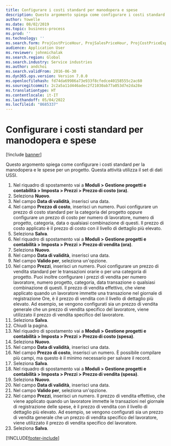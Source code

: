 ```yaml
---
title: Configurare i costi standard per manodopera e spese
description: Questo argomento spiega come configurare i costi standard per la manodopera e le spese per un progetto.
author: Yowelle
ms.date: 08/02/2019
ms.topic: business-process
ms.prod: ''
ms.technology: ''
ms.search.form: ProjCostPriceHour, ProjSalesPriceHour, ProjCostPriceExpense, ProjSalesPriceCost
audience: Application User
ms.reviewer: johnmichalak
ms.search.region: Global
ms.search.industry: Service industries
ms.author: andchoi
ms.search.validFrom: 2016-06-30
ms.dyn365.ops.version: Version 7.0.0
ms.openlocfilehash: fd74da69986a73e933f8cfedce40158555c2ac60
ms.sourcegitcommit: 2c2a5a11d446adec2f21030ab77a053d7e2da28e
ms.translationtype: HT
ms.contentlocale: it-IT
ms.lasthandoff: 05/04/2022
ms.locfileid: "8685337"
---
```

# <a name="configure-standard-costs-for-labor-and-expenses"></a>Configurare i costi standard per manodopera e spese

[!include [banner](../../includes/banner.md)]

Questo argomento spiega come configurare i costi standard per la manodopera e le spese per un progetto. Questa attività utilizza il set di dati USSI.

1. Nel riquadro di spostamento vai a **Moduli > Gestione progetti e contabilità > Imposta > Prezzi > Prezzo di costo (ora)**.
2. Seleziona **Nuovo**.
3. Nel campo **Data di validità**, inserisci una data.
4. Nel campo **Prezzo di costo**, inserisci un numero. Puoi configurare un prezzo di costo standard per la categoria del progetto oppure configurare un prezzo di costo per numero di lavoratore, numero di progetto, categoria, data o qualsiasi combinazione di questi. Il prezzo di costo applicato è il prezzo di costo con il livello di dettaglio più elevato.  
5. Seleziona **Salva**.
6. Nel riquadro di spostamento vai a **Moduli > Gestione progetti e contabilità > Imposta > Prezzi > Prezzo di vendita (ora)**.
7. Seleziona **Nuovo**.
8. Nel campo **Data di validità**, inserisci una data.
9. Nel campo **Valido per**, seleziona un'opzione.
10. Nel campo **Prezzi**, inserisci un numero. Puoi configurare un prezzo di vendita standard per le transazioni orarie o per una categoria di progetto. Puoi inoltre configurare i prezzi di vendita per numero lavoratore, numero progetto, categoria, data transazione o qualsiasi combinazione di questi. Il prezzo di vendita effettivo, che viene applicato quando un lavoratore immette una transazione nel giornale di registrazione Ore, è il prezzo di vendita con il livello di dettaglio più elevato. Ad esempio, se vengono configurati sia un prezzo di vendita generale che un prezzo di vendita specifico del lavoratore, viene utilizzato il prezzo di vendita specifico del lavoratore.  
11. Seleziona **Salva**.
12. Chiudi la pagina.
13. Nel riquadro di spostamento vai a **Moduli > Gestione progetti e contabilità > Imposta > Prezzi > Prezzo di costo (spesa)**.
14. Seleziona **Nuovo**.
15. Nel campo **Data di validità**, inserisci una data.
16. Nel campo **Prezzo di costo**, inserisci un numero. È possibile compilare più campi, ma questo è il minimo necessario per salvare il record.  
17. Seleziona **Salva**.
18. Nel riquadro di spostamento vai a **Moduli > Gestione progetti e contabilità > Imposta > Prezzi > Prezzo di vendita (spesa)**.
19. Seleziona **Nuovo**.
20. Nel campo **Data di validità**, inserisci una data.
21. Nel campo **Valido per**, seleziona un'opzione.
22. Nel campo **Prezzi**, inserisci un numero. Il prezzo di vendita effettivo, che viene applicato quando un lavoratore immette le transazioni nel giornale di registrazione delle spese, è il prezzo di vendita con il livello di dettaglio più elevato. Ad esempio, se vengono configurati sia un prezzo di vendita generale che un prezzo di vendita specifico del lavoratore, viene utilizzato il prezzo di vendita specifico del lavoratore.  
23. Seleziona **Salva**.



[!INCLUDE[footer-include](../../includes/footer-banner.md)]
